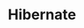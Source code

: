 ---
title: Hibernate
weight: 10
description: Everything you need to get started with Hibernate on Platform.sh. 
---